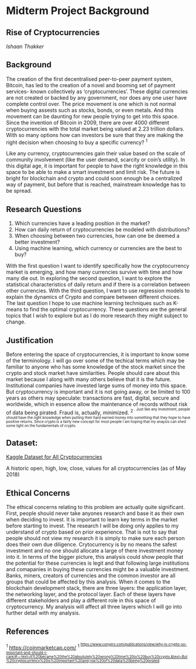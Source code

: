 # Midterm Project Background

## Rise of Cryptocurrencies


*Ishaan Thakker*


## Background


The creation of the first decentralised peer-to-peer payment system, Bitcoin, has led to the creation of a novel and booming set of payment services- known collectively as ‘cryptocurrencies’. These digital currencies are not created or backed by any government, nor does any one user have complete control over. The price movement is one which is not normal when buying assests such as stocks, bonds, or even metals. And this movement can be daunting for new people trying to get into this space. Since the invention of Bitcoin in 2009, there are over 4000 different cryptocurrencies with the total market being valued at 2.23 trillion dollars. With so many options how can investors be sure that they are making the right decision when choosing to buy a specific currency? <sup> 1 <sup>

Like any currency, cryptocurrencies gain their value based on the scale of community involvement (like the user demand, scarcity or coin’s utility). In this digital age, it is important for people to have the right knowledge in this space to be able to make a smart investment and limit risk. The future is bright for blockchain and crypto and could soon enough be a centralized way of payment, but before that is reached, mainstream knowledge has to be spread.

## Research Questions


1. Which currencies have a leading position in the market?
2. How can daily return of cryptocurrencies be modeled with distributions?
3. When choosing between two currencies, how can one be deemed a better investment?
4. Using machine learning, which currency or currencies are the best to buy?

With the first question I want to identify specifically how the cryptocurrency market is emerging, and how many currencies survive with time and how many die out. In exploring the second question, I want to explore the statistical characteristics of daily return and if there is a correlation between other currencies. With the third question, I want to use regression models to explain the dynamics of Crypto and compare between different choices. The last question I hope to use machine learning techniques such as K-means to find the optimal cryptocurrency.
These questions are the general topics that I wish to explore but as I do more research they might subject to change.


## Justification

Before entering the space of cryptocurrencies, it is important to know some of the terminology. I will go over some of the techical terms which may be familiar to anyone who has some knowledge of the stock market since the crypto and stock market have similarities. People should care about this market because I along with many others believe that it is the future. Institutional companies have invested large sums of money into this space. But cryptocurrency is important and it is not going away, or be limited to 100 years as others may speculate: transactions are fast, digital, secure and worldwide, which in essence allow the maintenance of records without risk of data being pirated. Fraud is, actually, minimized. <sup> 2 <sup>. Just like any investment, people should have the right knowledge when putting their hard earned money into something that they hope to have positive returns. Since crypto is a fairly new concept for most people I am hoping that my anaysis can shed some light on the fundamentals of crypto.

## Dataset:


[Kaggle Dataset for All Cryptocurrencies](https://www.kaggle.com/jessevent/all-crypto-currencies)


A historic open, high, low, close, values for all cryptocurrencies (as of May 2018)


## Ethical Concerns


The ethical concerns relating to this problem are actually quite significant. First, people should never take anyones research and base it as their own when deciding to invest. It is important to learn key terms in the market before starting to invest. The research I will be doing only applies to my understand of crypto based on prior experience. That is not to say that people should not view my research it is simply to make sure each person does their own due diligence. Crytocurrency is by no means the safest investment and no one should allocate a large of there investment money into it. In terms of the bigger picture, this analysis could show people that the potential for these currencies is legit and that following large institutions and comapanies in buying these currencies might be a valuable investment. Banks, miners, creators of currencies and the common investor are all groups that could be affected by this analysis. When it comes to the blockchain development stack, there are three layers: the application layer, the networking layer, and the protocol layer. Each of these layers have different stakeholders and play a different role in this space of cryptocurrency. My analysis will affect all three layers which I will go into further detail with my analysis. 

## References


<sup> 1 </sup>  https://coinmarketcap.com/
<sup> 1 <sup>  https://www.conyers.com/publications/view/why-is-crypto-so-important-and-should-i-care/#:~:text=It%20became%20the%20absolutely%20wrong%20time%20to%20buy%20crypto.&text=But%20cryptocurrency%20is%20important%20and,risk%20of%20data%20being%20pirated.




```python

```
